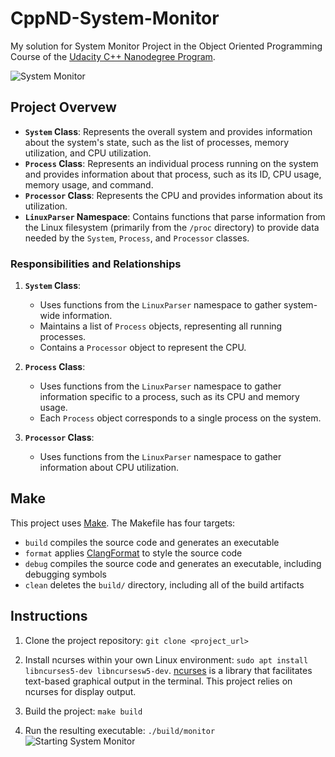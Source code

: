 # CppND-System-Monitor

My solution for System Monitor Project in the Object Oriented Programming Course of the [Udacity C++ Nanodegree Program](https://www.udacity.com/course/c-plus-plus-nanodegree--nd213). 

![System Monitor](images/monitor.png)

## Project Overvew

- **`System` Class**: Represents the overall system and provides information about the system's state, such as the list of processes, memory utilization, and CPU utilization.
- **`Process` Class**: Represents an individual process running on the system and provides information about that process, such as its ID, CPU usage, memory usage, and command.
- **`Processor` Class**: Represents the CPU and provides information about its utilization.
- **`LinuxParser` Namespace**: Contains functions that parse information from the Linux filesystem (primarily from the `/proc` directory) to provide data needed by the `System`, `Process`, and `Processor` classes.

### Responsibilities and Relationships

1. **`System` Class**:
   - Uses functions from the `LinuxParser` namespace to gather system-wide information.
   - Maintains a list of `Process` objects, representing all running processes.
   - Contains a `Processor` object to represent the CPU.

2. **`Process` Class**:
   - Uses functions from the `LinuxParser` namespace to gather information specific to a process, such as its CPU and memory usage.
   - Each `Process` object corresponds to a single process on the system.

3. **`Processor` Class**:
   - Uses functions from the `LinuxParser` namespace to gather information about CPU utilization.
   


## Make
This project uses [Make](https://www.gnu.org/software/make/). The Makefile has four targets:
* `build` compiles the source code and generates an executable
* `format` applies [ClangFormat](https://clang.llvm.org/docs/ClangFormat.html) to style the source code
* `debug` compiles the source code and generates an executable, including debugging symbols
* `clean` deletes the `build/` directory, including all of the build artifacts

## Instructions

1. Clone the project repository: `git clone <project_url>`

2. Install ncurses within your own Linux environment: `sudo apt install libncurses5-dev libncursesw5-dev`. [ncurses](https://www.gnu.org/software/ncurses/) is a library that facilitates text-based graphical output in the terminal. This project relies on ncurses for display output.

3. Build the project: `make build`

4. Run the resulting executable: `./build/monitor`
![Starting System Monitor](images/starting_monitor.png)

